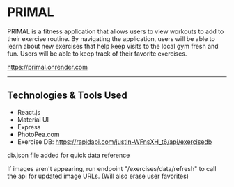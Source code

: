 # PRIMAL
PRIMAL is a fitness application that allows users to view workouts to add to their exercise routine. By navigating the application, users will be able to learn about new exercises that help keep visits to the local gym fresh and fun. Users will be able to keep track of their favorite exercises.

https://primal.onrender.com

-----

## Technologies & Tools Used
- React.js
- Material UI
- Express
- PhotoPea.com
- Exercise DB: https://rapidapi.com/justin-WFnsXH_t6/api/exercisedb

db.json file added for quick data reference

If images aren't appearing, run endpoint "/exercises/data/refresh" to call the api for updated image URLs. (Will also erase user favorites)